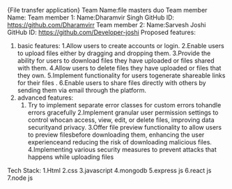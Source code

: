  {File transfer application}
 Team Name:file masters duo
 Team member Name:
 Team member 1: 
   Name:Dharamvir Singh
   GitHub ID: https://github.com/Dharamvirr
 Team member 2: 
   Name:Sarvesh Joshi
   GitHub ID: https://github.com/Developer-joshi
 Proposed features:
   1. basic features:
       1.Allow users to create accounts or login.
       2.Enable users to upload files either by dragging and dropping them.
       3.Provide the ability for users to download files they have uploaded or files shared with them.
       4.Allow users to delete files they have uploaded or files that they own.
       5.Implement functionality for users togenerate shareable links for their files .
       6.Enable users to share files directly with others by sending them via email through the platform.
   2. advanced features:
       1. Try to implement separate error classes for custom errors tohandle errors gracefully
       2.Implement granular user permission settings to control whocan access, view, edit, or delete files, improving data securityand privacy.
       3.Offer file preview functionality to allow users to preview filesbefore downloading them, enhancing the user experienceand reducing the risk of downloading malicious files.
       4.Implementing various security measures to prevent attacks that happens while uploading files

 Tech Stack:
       1.Html
       2.css
       3.javascript
       4.mongodb
       5.express js
       6.react js
       7.node js
 
